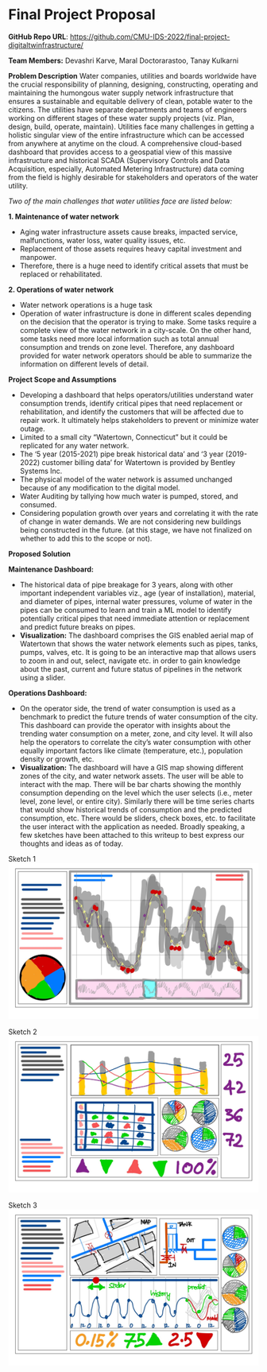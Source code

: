 # Final Project Proposal

**GitHub Repo URL**: https://github.com/CMU-IDS-2022/final-project-digitaltwinfrastructure/

**Team Members:** Devashri Karve, Maral Doctorarastoo, Tanay Kulkarni

**Problem Description**
Water companies, utilities and boards worldwide have the crucial responsibility of planning, designing, constructing, operating and maintaining the humongous water supply network infrastructure that ensures a sustainable and equitable delivery of clean, potable water to the citizens. The utilities have separate departments and teams of engineers working on different stages of these water supply projects (viz. Plan, design, build, operate, maintain). Utilities face many challenges in getting a holistic singular view of the entire infrastructure which can be accessed from anywhere at anytime on the cloud. A comprehensive cloud-based dashboard that provides access to a geospatial view of this massive infrastructure and historical SCADA (Supervisory Controls and Data Acquisition, especially, Automated Metering Infrastructure) data coming from the field is highly desirable for stakeholders and operators of the water utility.

*Two of the main challenges that water utilities face are listed below:*

**1. Maintenance of water network**
- Aging water infrastructure assets cause breaks, impacted service, malfunctions, water loss, water quality issues, etc.
- Replacement of those assets requires heavy capital investment and manpower.
- Therefore, there is a huge need to identify critical assets that must be replaced or rehabilitated.

**2. Operations of water network**
- Water network operations is a huge task
- Operation of water infrastructure is done in different scales depending on the decision that the operator is trying to make. Some tasks require a complete view of the water network in a city-scale. On the other hand, some tasks need more local information such as total annual consumption and trends on zone level. Therefore, any dashboard provided for water network operators should be able to summarize the information on different levels of detail.

**Project Scope and Assumptions**
- Developing a dashboard that helps operators/utilities understand water consumption trends, identify critical pipes that need replacement or rehabilitation, and identify the customers that will be affected due to repair work.  It ultimately helps stakeholders to prevent or minimize water outage.
- Limited to a small city “Watertown, Connecticut” but it could be replicated for any water network.
- The ‘5 year (2015-2021) pipe break historical data’ and ‘3 year (2019-2022) customer billing data’ for Watertown is provided by Bentley Systems Inc. 
- The physical model of the water network is assumed unchanged because of any modification to the digital model. 
- Water Auditing by tallying how much water is pumped, stored, and consumed. 
- Considering population growth over years and correlating it with the rate of change in water demands. We are not considering new buildings being constructed in the future. (at this stage, we have not finalized on whether to add this to the scope or not).

**Proposed Solution**

**Maintenance Dashboard:**
- The historical data of pipe breakage for 3 years, along with other important independent variables viz., age (year of installation), material, and diameter of pipes, internal water pressures, volume of water in the pipes can be consumed to learn and train a ML model to identify potentially critical pipes that need immediate attention or replacement and predict future breaks on pipes. 
- **Visualization:** The dashboard comprises the GIS enabled aerial map of Watertown that shows the water network elements such as pipes, tanks, pumps, valves, etc. It is going to be an interactive map that allows users to zoom in and out, select, navigate etc. in order to gain knowledge about the past, current and future status of pipelines in the network using a slider. 

**Operations Dashboard:**
- On the operator side, the trend of water consumption is used as a benchmark to predict the future trends of water consumption of the city. This dashboard can provide the operator with insights about the trending water consumption on a meter, zone, and city level. It will also help the operators to correlate the city’s water consumption with other equally important factors like climate (temperature, etc.), population density or growth, etc.
- **Visualization:** The dashboard will have a GIS map showing different zones of the city, and water network assets. The user will be able to interact with the map. There will be bar charts showing the monthly consumption depending on the level which the user selects (i.e., meter level, zone level, or entire city). Similarly there will be time series charts that would show historical trends of consumption and the predicted consumption, etc. There would be sliders, check boxes, etc. to facilitate the user interact with the application as needed. Broadly speaking, a few sketches have been attached to this writeup to best express our thoughts and ideas as of today.

Sketch 1
![image](https://github.com/CMU-IDS-2022/final-project-digitaltwinfrastructure/blob/12e280a92d0c346b5a4f7a6c21d0427d4829a51a/DraftSketch_1.jpeg)

Sketch 2
![image](https://github.com/CMU-IDS-2022/final-project-digitaltwinfrastructure/blob/40662ec9d13dacd70164afd64ec3aa911efbb6d1/DraftSketch_2.jpeg)

Sketch 3
![image](https://github.com/CMU-IDS-2022/final-project-digitaltwinfrastructure/blob/40662ec9d13dacd70164afd64ec3aa911efbb6d1/DraftSketch_3.jpeg)
